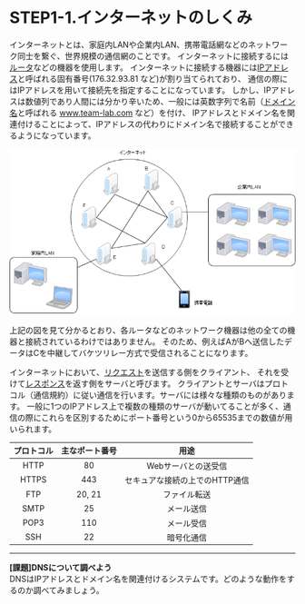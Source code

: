 # STEP1-1.インターネットのしくみ

インターネットとは、家庭内LANや企業内LAN、携帯電話網などのネットワーク同士を繋ぐ、世界規模の通信網のことです。
インターネットに接続するには[ルータ](http://e-words.jp/w/E383ABE383BCE382BF.html)などの機器を使用します。
インターネットに接続する機器には[IPアドレス](http://e-words.jp/w/IPE382A2E38389E383ACE382B9.html)と呼ばれる固有番号(176.32.93.81 など)が割り当てられており、
通信の際にはIPアドレスを用いて接続先を指定することになっています。
しかし、IPアドレスは数値列であり人間には分かり辛いため、一般には英数字列で名前（[ドメイン名](http://e-words.jp/w/E38389E383A1E382A4E383B3E5908D.html)と呼ばれる www.team-lab.com など）を付け、
IPアドレスとドメイン名を関連付けることによって、IPアドレスの代わりにドメイン名で接続することができるようになっています。

![1_1_1](../images/1_1_1.png)

上記の図を見て分かるとおり、各ルータなどのネットワーク機器は他の全ての機器と接続されているわけではありません。
そのため、例えばAがBへ送信したデータはCを中継してバケツリレー方式で受信されることになります。

インターネットにおいて、[リクエスト](http://e-words.jp/w/E383AAE382AFE382A8E382B9E38388.html)を送信する側をクライアント、
それを受けて[レスポンス](http://e-words.jp/w/E383ACE382B9E3839DE383B3E382B9.html)を返す側をサーバと呼びます。
クライアントとサーバはプロトコル（通信規約）に従い通信を行います。サーバには様々な種類のものがあります。
一般に1つのIPアドレス上で複数の種類のサーバが動いてることが多く、通信の際にこれらを区別するためにポート番号という0から65535までの数値が用いられます。

|プロトコル |主なポート番号 |用途                           |
|:-:        |:-:            |:-:                            |
|HTTP       |80             |Webサーバとの送受信            |
|HTTPS      |443            |セキュアな接続の上でのHTTP通信 |
|FTP        |20, 21         |ファイル転送                   |
|SMTP       |25             |メール送信                     |
|POP3       |110            |メール受信                     |
|SSH        |22             |暗号化通信                     |

***

**[課題]DNSについて調べよう**  
DNSはIPアドレスとドメイン名を関連付けるシステムです。どのような動作をするのか調べてみましょう。

